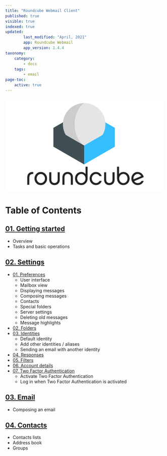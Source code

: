 ```yaml
---
title: "Roundcube Webmail Client"
published: true
visible: true
indexed: true
updated:
        last_modified: "April, 2021"
        app: Roundcube Webmail
        app_version: 1.4.4
taxonomy:
    category:
        - docs
    tags:
        - email
page-toc:
    active: true
---
```


![](rc_logo.png)

# Table of Contents

## [01. Getting started](getting_started)
  - Overview
  - Tasks and basic operations

## [02. Settings](settings)
  - [01. Preferences](settings/preferences)
    - User interface
    - Mailbox view
    - Displaying messages
    - Composing messages
    - Contacts
    - Special folders
    - Server settings
    - Deleting old messages
    - Message highlights
  - [02. Folders](settings/folders)
  - [03. Identities](settings/identities)
    - Default identity
    - Add other identities / aliases
    - Sending an email with another identity
  - [04. Responses](settings/responses)
  - [05. Filters](settings/filters)
  - [06. Account details](settings/account_details)
  - [07. Two Factor Authentication](settings/2fa)
    - Activate Two Factor Authentication
    - Log in when Two Factor Authentication is activated

## [03. Email](email)
  - Composing an email

## [04. Contacts](contacts)
  - Contacts lists
  - Address book
  - Groups
